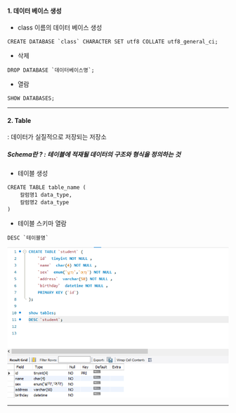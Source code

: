 #### 1. 데이터 베이스 생성

* class 이름의 데이터 베이스 생성

```mysql
CREATE DATABASE `class` CHARACTER SET utf8 COLLATE utf8_general_ci; 

```

* 삭제

```mysql
DROP DATABASE `데이터베이스명`;
```

* 열람

```mysql
SHOW DATABASES;
```



---



#### 2. Table

 : 데이터가 실질적으로 저장되는 저장소 

##### Schema란 ? : 테이블에 적재될 데이터의 구조와 형식을 정의하는 것

* 테이블 생성

```mysql
CREATE TABLE table_name (
    칼럼명1 data_type,
    칼럼명2 data_type
)
```

* 테이블 스키마 열람

```mysql
DESC `테이블명`
```





![image-20230309164449897](README.assets/image-20230309164449897.png)





---



#### 